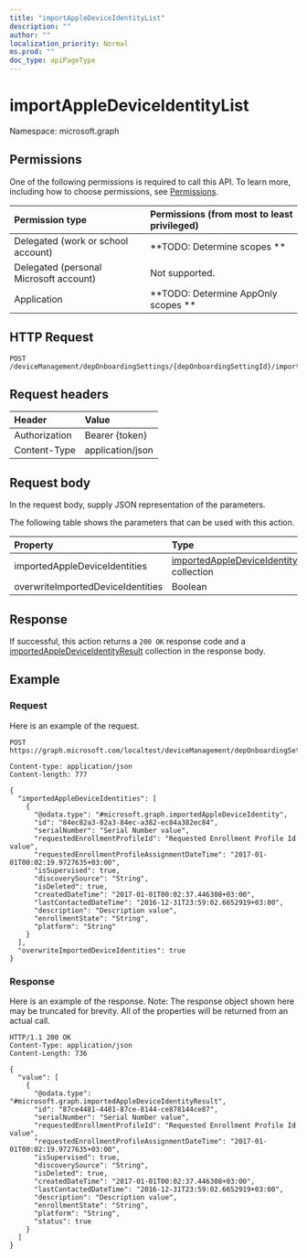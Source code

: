 ```yaml
---
title: "importAppleDeviceIdentityList"
description: ""
author: ""
localization_priority: Normal
ms.prod: ""
doc_type: apiPageType
---
```


# importAppleDeviceIdentityList

Namespace: microsoft.graph



## Permissions
One of the following permissions is required to call this API. To learn more, including how to choose permissions, see [Permissions](/concepts/permissions-reference.md).

|Permission type|Permissions (from most to least privileged)|
|:---|:---|
|Delegated (work or school account)|**TODO: Determine scopes **|
|Delegated (personal Microsoft account)|Not supported.|
|Application|**TODO: Determine AppOnly scopes **|

## HTTP Request
<!-- {
  "blockType": "ignored"
}
-->
``` http
POST /deviceManagement/depOnboardingSettings/{depOnboardingSettingId}/importedAppleDeviceIdentities/importAppleDeviceIdentityList
```

## Request headers
|Header|Value|
|:---|:---|
|Authorization|Bearer {token}|
|Content-Type|application/json|

## Request body
In the request body, supply JSON representation of the parameters.

The following table shows the parameters that can be used with this action.

|Property|Type|Description|
|:---|:---|:---|
|importedAppleDeviceIdentities|[importedAppleDeviceIdentity](../resources/importedappledeviceidentity.md) collection||
|overwriteImportedDeviceIdentities|Boolean||



## Response
If successful, this action returns a `200 OK` response code and a [importedAppleDeviceIdentityResult](../resources/importedappledeviceidentityresult.md) collection in the response body.

## Example

### Request
Here is an example of the request.
<!-- {
  "blockType": "request",
  "name": "importedappledeviceidentity_importappledeviceidentitylist"
}
-->
``` http
POST https://graph.microsoft.com/localtest/deviceManagement/depOnboardingSettings/{depOnboardingSettingId}/importedAppleDeviceIdentities/importAppleDeviceIdentityList

Content-type: application/json
Content-length: 777

{
  "importedAppleDeviceIdentities": [
    {
      "@odata.type": "#microsoft.graph.importedAppleDeviceIdentity",
      "id": "84ec82a3-82a3-84ec-a382-ec84a382ec84",
      "serialNumber": "Serial Number value",
      "requestedEnrollmentProfileId": "Requested Enrollment Profile Id value",
      "requestedEnrollmentProfileAssignmentDateTime": "2017-01-01T00:02:19.9727635+03:00",
      "isSupervised": true,
      "discoverySource": "String",
      "isDeleted": true,
      "createdDateTime": "2017-01-01T00:02:37.446308+03:00",
      "lastContactedDateTime": "2016-12-31T23:59:02.6652919+03:00",
      "description": "Description value",
      "enrollmentState": "String",
      "platform": "String"
    }
  ],
  "overwriteImportedDeviceIdentities": true
}
```

### Response
Here is an example of the response. Note: The response object shown here may be truncated for brevity. All of the properties will be returned from an actual call.
<!-- {
  "blockType": "response",
  "truncated": true,
  "@odata.type": "collection(microsoft.graph.importedappledeviceidentityresult)"
}
-->
``` http
HTTP/1.1 200 OK
Content-Type: application/json
Content-Length: 736

{
  "value": [
    {
      "@odata.type": "#microsoft.graph.importedAppleDeviceIdentityResult",
      "id": "87ce4481-4481-87ce-8144-ce878144ce87",
      "serialNumber": "Serial Number value",
      "requestedEnrollmentProfileId": "Requested Enrollment Profile Id value",
      "requestedEnrollmentProfileAssignmentDateTime": "2017-01-01T00:02:19.9727635+03:00",
      "isSupervised": true,
      "discoverySource": "String",
      "isDeleted": true,
      "createdDateTime": "2017-01-01T00:02:37.446308+03:00",
      "lastContactedDateTime": "2016-12-31T23:59:02.6652919+03:00",
      "description": "Description value",
      "enrollmentState": "String",
      "platform": "String",
      "status": true
    }
  ]
}
```

